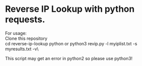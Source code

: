 # Reverse IP Lookup with python requests.
For usage: \
Clone this repository\
cd reverse-ip-lookup
python or python3 revip.py -l myiplist.txt -s myresults.txt -v\


This script may get an error in python2 so please use python3!
